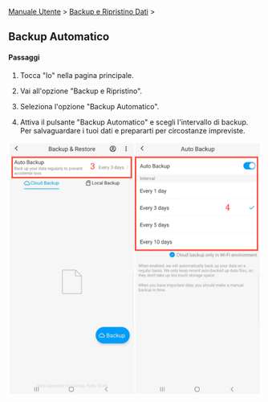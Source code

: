 [Manuale Utente](/dragonnest/drawnote/manual/en) > [Backup e Ripristino Dati](/dragonnest/drawnote/manual/en/data_backup_and_recovery) >

Backup Automatico
---
#### Passaggi

1. Tocca "Io" nella pagina principale.

2. Vai all'opzione "Backup e Ripristino".

3. Seleziona l'opzione "Backup Automatico".

4. Attiva il pulsante "Backup Automatico" e scegli l'intervallo di backup. Per salvaguardare i tuoi dati e prepararti per circostanze impreviste.

![Backup Automatico](imgs/automatic_backup1.png)